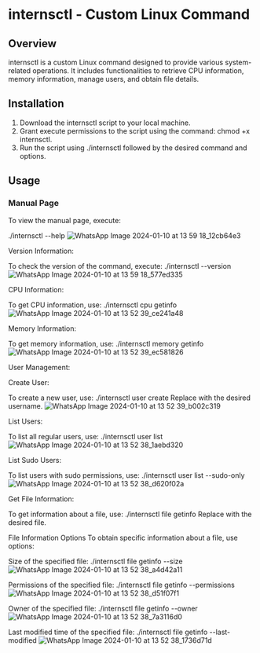 # internsctl - Custom Linux Command

## Overview

internsctl is a custom Linux command designed to provide various system-related operations. It includes functionalities to retrieve CPU information, memory information, manage users, and obtain file details.

## Installation

1. Download the internsctl script to your local machine.
2. Grant execute permissions to the script using the command: chmod +x internsctl.
3. Run the script using ./internsctl followed by the desired command and options.

## Usage

### Manual Page

To view the manual page, execute:

./internsctl --help
![WhatsApp Image 2024-01-10 at 13 59 18_12cb64e3](https://github.com/GAGANMEHTA29/internsctl_GaganMehta/assets/99328799/8347275a-0a75-4af5-b01b-2df3b01ebd2a)


Version Information:

To check the version of the command, execute:
./internsctl --version
![WhatsApp Image 2024-01-10 at 13 59 18_577ed335](https://github.com/GAGANMEHTA29/internsctl_GaganMehta/assets/99328799/a1ea7452-d9c7-4a41-b06d-85bd75fb62f7)


CPU Information:

To get CPU information, use:
./internsctl cpu getinfo
![WhatsApp Image 2024-01-10 at 13 52 39_ce241a48](https://github.com/GAGANMEHTA29/internsctl_GaganMehta/assets/99328799/17ec9446-d455-4d1c-b7c3-61313aa2ae08)

Memory Information:

To get memory information, use:
./internsctl memory getinfo
![WhatsApp Image 2024-01-10 at 13 52 39_ec581826](https://github.com/GAGANMEHTA29/internsctl_GaganMehta/assets/99328799/3bd3ae59-c418-4b1f-beb5-6c68363413a7)

User Management:

Create User:

To create a new user, use:
./internsctl user create <username>
Replace <username> with the desired username.
![WhatsApp Image 2024-01-10 at 13 52 39_b002c319](https://github.com/GAGANMEHTA29/internsctl_GaganMehta/assets/99328799/35600211-ed01-4c1d-8f4c-b568ca59169c)

List Users:

To list all regular users, use:
./internsctl user list
![WhatsApp Image 2024-01-10 at 13 52 38_1aebd320](https://github.com/GAGANMEHTA29/internsctl_GaganMehta/assets/99328799/8bd10800-cd24-4375-bc1b-b7af7f47c5f7)

List Sudo Users:

To list users with sudo permissions, use:
./internsctl user list --sudo-only
![WhatsApp Image 2024-01-10 at 13 52 38_d620f02a](https://github.com/GAGANMEHTA29/internsctl_GaganMehta/assets/99328799/6f7674dc-9c88-458a-b018-807fc5b7f1d6)


Get File Information:

To get information about a file, use:
./internsctl file getinfo <file-name>
Replace <file-name> with the desired file.

File Information Options
To obtain specific information about a file, use options:

Size of the specified file:
./internsctl file getinfo --size <file-name>
![WhatsApp Image 2024-01-10 at 13 52 38_a4d42a11](https://github.com/GAGANMEHTA29/internsctl_GaganMehta/assets/99328799/6b4730d2-388e-4c27-bc4e-2ede40e92ed6)


Permissions of the specified file:
./internsctl file getinfo --permissions <file-name>
![WhatsApp Image 2024-01-10 at 13 52 38_d51f07f1](https://github.com/GAGANMEHTA29/internsctl_GaganMehta/assets/99328799/1078e674-07ec-4642-8af0-7ae4bebc7947)


Owner of the specified file:
./internsctl file getinfo --owner <file-name>
![WhatsApp Image 2024-01-10 at 13 52 38_7a3116d0](https://github.com/GAGANMEHTA29/internsctl_GaganMehta/assets/99328799/1769a888-3be8-4b61-a159-df8afdc64503)


Last modified time of the specified file:
./internsctl file getinfo --last-modified <file-name>
![WhatsApp Image 2024-01-10 at 13 52 38_1736d71d](https://github.com/GAGANMEHTA29/internsctl_GaganMehta/assets/99328799/ea060a59-5bc9-4d1b-a2ee-a177da8667c5)
